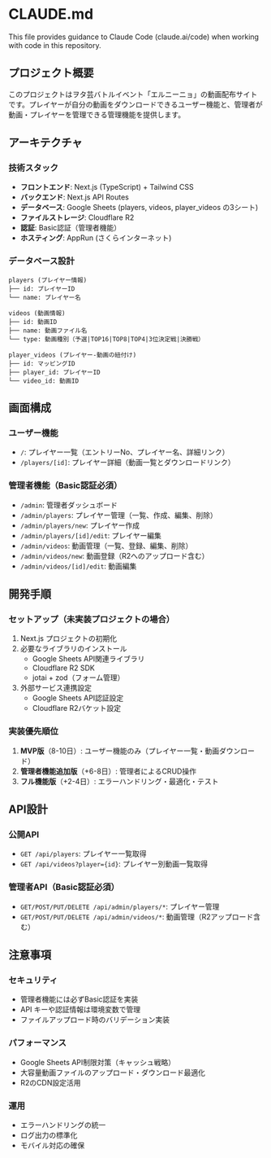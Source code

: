 # CLAUDE.md

This file provides guidance to Claude Code (claude.ai/code) when working with code in this repository.

## プロジェクト概要

このプロジェクトはヲタ芸バトルイベント「エルニーニョ」の動画配布サイトです。プレイヤーが自分の動画をダウンロードできるユーザー機能と、管理者が動画・プレイヤーを管理できる管理機能を提供します。

## アーキテクチャ

### 技術スタック
- **フロントエンド**: Next.js (TypeScript) + Tailwind CSS
- **バックエンド**: Next.js API Routes
- **データベース**: Google Sheets (players, videos, player_videos の3シート)
- **ファイルストレージ**: Cloudflare R2
- **認証**: Basic認証（管理者機能）
- **ホスティング**: AppRun (さくらインターネット)

### データベース設計
```
players (プレイヤー情報)
├── id: プレイヤーID
└── name: プレイヤー名

videos (動画情報)
├── id: 動画ID
├── name: 動画ファイル名
└── type: 動画種別（予選|TOP16|TOP8|TOP4|3位決定戦|決勝戦）

player_videos (プレイヤー-動画の紐付け)
├── id: マッピングID
├── player_id: プレイヤーID
└── video_id: 動画ID
```

## 画面構成

### ユーザー機能
- `/`: プレイヤー一覧（エントリーNo、プレイヤー名、詳細リンク）
- `/players/[id]`: プレイヤー詳細（動画一覧とダウンロードリンク）

### 管理者機能（Basic認証必須）
- `/admin`: 管理者ダッシュボード
- `/admin/players`: プレイヤー管理（一覧、作成、編集、削除）
- `/admin/players/new`: プレイヤー作成
- `/admin/players/[id]/edit`: プレイヤー編集
- `/admin/videos`: 動画管理（一覧、登録、編集、削除）
- `/admin/videos/new`: 動画登録（R2へのアップロード含む）
- `/admin/videos/[id]/edit`: 動画編集

## 開発手順

### セットアップ（未実装プロジェクトの場合）
1. Next.js プロジェクトの初期化
2. 必要なライブラリのインストール
   - Google Sheets API関連ライブラリ
   - Cloudflare R2 SDK
   - jotai + zod（フォーム管理）
3. 外部サービス連携設定
   - Google Sheets API認証設定
   - Cloudflare R2バケット設定

### 実装優先順位
1. **MVP版**（8-10日）: ユーザー機能のみ（プレイヤー一覧・動画ダウンロード）
2. **管理者機能追加版**（+6-8日）: 管理者によるCRUD操作
3. **フル機能版**（+2-4日）: エラーハンドリング・最適化・テスト

## API設計

### 公開API
- `GET /api/players`: プレイヤー一覧取得
- `GET /api/videos?player={id}`: プレイヤー別動画一覧取得

### 管理者API（Basic認証必須）
- `GET/POST/PUT/DELETE /api/admin/players/*`: プレイヤー管理
- `GET/POST/PUT/DELETE /api/admin/videos/*`: 動画管理（R2アップロード含む）

## 注意事項

### セキュリティ
- 管理者機能には必ずBasic認証を実装
- API キーや認証情報は環境変数で管理
- ファイルアップロード時のバリデーション実装

### パフォーマンス
- Google Sheets API制限対策（キャッシュ戦略）
- 大容量動画ファイルのアップロード・ダウンロード最適化
- R2のCDN設定活用

### 運用
- エラーハンドリングの統一
- ログ出力の標準化
- モバイル対応の確保